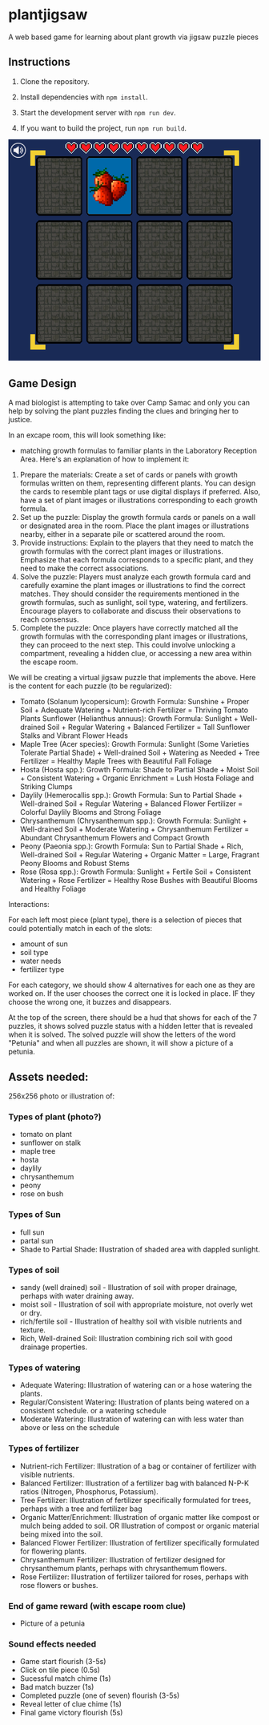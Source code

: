 # plantjigsaw
A web based game for learning about plant growth via jigsaw puzzle pieces

## Instructions



1. Clone the repository.

2. Install dependencies with `npm install`.

3. Start the development server with `npm run dev`.

4. If you want to build the project, run `npm run build`.

![screenshot](screenshot.png)


## Game Design

A mad biologist is attempting to take over Camp Samac and only you can help by solving the plant puzzles finding the clues and bringing her to justice.

In an excape room, this will look something like: 
- matching growth formulas to familiar plants in the Laboratory Reception Area. Here's an explanation of how to implement it:
1. Prepare the materials: Create a set of cards or panels with growth formulas written on them, representing different plants. You can design the cards to resemble plant tags or use digital displays if preferred. Also, have a set of plant images or illustrations corresponding to each growth formula.
2. Set up the puzzle: Display the growth formula cards or panels on a wall or designated area in the room. Place the plant images or illustrations nearby, either in a separate pile or scattered around the room.
3. Provide instructions: Explain to the players that they need to match the growth formulas with the correct plant images or illustrations. Emphasize that each formula corresponds to a specific plant, and they need to make the correct associations.
4. Solve the puzzle: Players must analyze each growth formula card and carefully examine the plant images or illustrations to find the correct matches. They should consider the requirements mentioned in the growth formulas, such as sunlight, soil type, watering, and fertilizers. Encourage players to collaborate and discuss their observations to reach consensus.
5. Complete the puzzle: Once players have correctly matched all the growth formulas with the corresponding plant images or illustrations, they can proceed to the next step. This could involve unlocking a compartment, revealing a hidden clue, or accessing a new area within the escape room.

We will be creating a virtual jigsaw puzzle that implements the above.  Here is the content for each puzzle (to be regularized):

- Tomato (Solanum lycopersicum): Growth Formula: Sunshine + Proper Soil + Adequate Watering + Nutrient-rich Fertilizer = Thriving Tomato Plants
Sunflower (Helianthus annuus): Growth Formula: Sunlight + Well-drained Soil + Regular Watering + Balanced Fertilizer = Tall Sunflower Stalks and Vibrant Flower Heads
- Maple Tree (Acer species): Growth Formula: Sunlight (Some Varieties Tolerate Partial Shade) + Well-drained Soil + Watering as Needed + Tree Fertilizer = Healthy Maple Trees with Beautiful Fall Foliage
- Hosta (Hosta spp.): Growth Formula: Shade to Partial Shade + Moist Soil + Consistent Watering + Organic Enrichment = Lush Hosta Foliage and Striking Clumps
- Daylily (Hemerocallis spp.): Growth Formula: Sun to Partial Shade + Well-drained Soil + Regular Watering + Balanced Flower Fertilizer = Colorful Daylily Blooms and Strong Foliage
- Chrysanthemum (Chrysanthemum spp.): Growth Formula: Sunlight + Well-drained Soil + Moderate Watering + Chrysanthemum Fertilizer = Abundant Chrysanthemum Flowers and Compact Growth
- Peony (Paeonia spp.): Growth Formula: Sun to Partial Shade + Rich, Well-drained Soil + Regular Watering + Organic Matter = Large, Fragrant Peony Blooms and Robust Stems
- Rose (Rosa spp.): Growth Formula: Sunlight + Fertile Soil + Consistent Watering + Rose Fertilizer = Healthy Rose Bushes with Beautiful Blooms and Healthy Foliage

Interactions:

For each left most piece (plant type), there is a selection of pieces that could potentially  match in each of the slots: 
- amount of sun
- soil type
- water needs
- fertilizer type

For each category, we should show 4 alternatives for each one as they are worked on.  If the user chooses the correct one it is locked in place.   IF they choose the wrong one, it buzzes and disappears.

At the top of the screen, there should be a hud that shows for each of the 7 puzzles, it shows solved puzzle status with a hidden letter that is revealed when it is solved.  The solved puzzle will show the letters of the word "Petunia" and when all puzzles are shown, it will show a picture of a petunia.


## Assets needed:
256x256 photo or illustration of:
### Types of plant (photo?)
- tomato on plant
- sunflower on stalk
- maple tree
- hosta
- daylily
- chrysanthemum
- peony
- rose on bush

### Types of Sun
- full sun
- partal sun
- Shade to Partial Shade: Illustration of shaded area with dappled sunlight.

### Types of soil
- sandy (well drained) soil - Illustration of soil with proper drainage, perhaps with water draining away.
- moist soil - Illustration of soil with appropriate moisture, not overly wet or dry.
- rich/fertile soil - Illustration of healthy soil with visible nutrients and texture.
- Rich, Well-drained Soil: Illustration combining rich soil with good drainage properties.

### Types of watering
-    Adequate Watering: Illustration of watering can or a hose watering the plants.
-    Regular/Consistent Watering: Illustration of plants being watered on a consistent schedule. or a watering schedule
-    Moderate Watering: Illustration of watering can with less water than above or less on the schedule

### Types of fertilizer
-    Nutrient-rich Fertilizer: Illustration of a bag or container of fertilizer with visible nutrients.
-    Balanced Fertilizer: Illustration of a fertilizer bag with balanced N-P-K ratios (Nitrogen, Phosphorus, Potassium).
-    Tree Fertilizer: Illustration of fertilizer specifically formulated for trees, perhaps with a tree and fertilizer bag
-    Organic Matter/Enrichment: Illustration of organic matter like compost or mulch being added to soil. OR Illustration of compost or organic material being mixed into the soil. 
-    Balanced Flower Fertilizer: Illustration of fertilizer specifically formulated for flowering plants.
-    Chrysanthemum Fertilizer: Illustration of fertilizer designed for chrysanthemum plants, perhaps with chrysanthemum flowers.
-    Rose Fertilizer: Illustration of fertilizer tailored for roses, perhaps with rose flowers or bushes.

### End of game reward (with escape room clue)
- Picture of a petunia

### Sound effects needed
- Game start flourish (3-5s)
- Click on tile piece (0.5s)
- Sucessful match chime (1s)
- Bad match buzzer (1s)
- Completed puzzle (one of seven) flourish (3-5s)
- Reveal letter of clue chime (1s)
- Final game victory flourish (5s)
